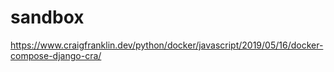 # sandbox


https://www.craigfranklin.dev/python/docker/javascript/2019/05/16/docker-compose-django-cra/

